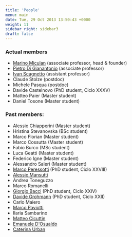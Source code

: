 ```yaml
---
title: 'People'
menu: main
date: Tue, 29 Oct 2013 13:50:43 +0000
weight: 11
sidebar_right: sidebar3
draft: false
---
```


### Actual members

*   [Marino Miculan](http://www.dimi.uniud.it/~marino.miculan) (associate professor, head & founder)
*   [Pietro Di Gianantonio](http://www.dimi.uniud.it/~pietro.digianantonio) (associate professor)
*   [Ivan Scagnetto](http://www.dimi.uniud.it/~ivan.scagnetto) (assistant professor)
*   Claude Stolze (postdoc)
*   Michele Pasqua (postdoc)
*   Davide Castelnovo (PhD student, Ciclo XXXV)
*   Matteo Paier (Master student)
*   Daniel Tosone (Master student)

### Past members:

*   Alessio Chiapperini (Master student)
*   Hristina Stevanovska (BSc student)
*   Marco Florian (Master student)
*   Marco Cossutta (Master student)
*   Fabio Burco (MSc student)
*   Luca Geatti (Master student)
*   Federico Igne (Master student)
*   Alessandro Saleri (Master student)
*   [Marco Peressotti](https://uniud.academia.edu/MarcoPeressotti) (PhD student, Ciclo XXVIII)
*   [Alessio Mansutti](http://www.lsv.fr/~mansutti)
*   Andrea Toneguzzo
*   Marco Romanelli
*   [Giorgio Bacci](http://people.cs.aau.dk/~grbacci/) (PhD student, Ciclo XXIV)
*   [Davide Grohmann](http://dk.linkedin.com/pub/davide-grohmann/38/b3a/535) (PhD student, Ciclo XXII)
*   Carlo Maiero
*   [Marco Paviotti](http://www.itu.dk/people/mpav/)
*   Ilaria Sambarino
*   [Matteo Cicuttin](http://www.matteocicuttin.it)
*   [Emanuele D'Osualdo](https://www.emanueledosualdo.com/)
*   [Caterina Urban](https://caterinaurban.github.io/)